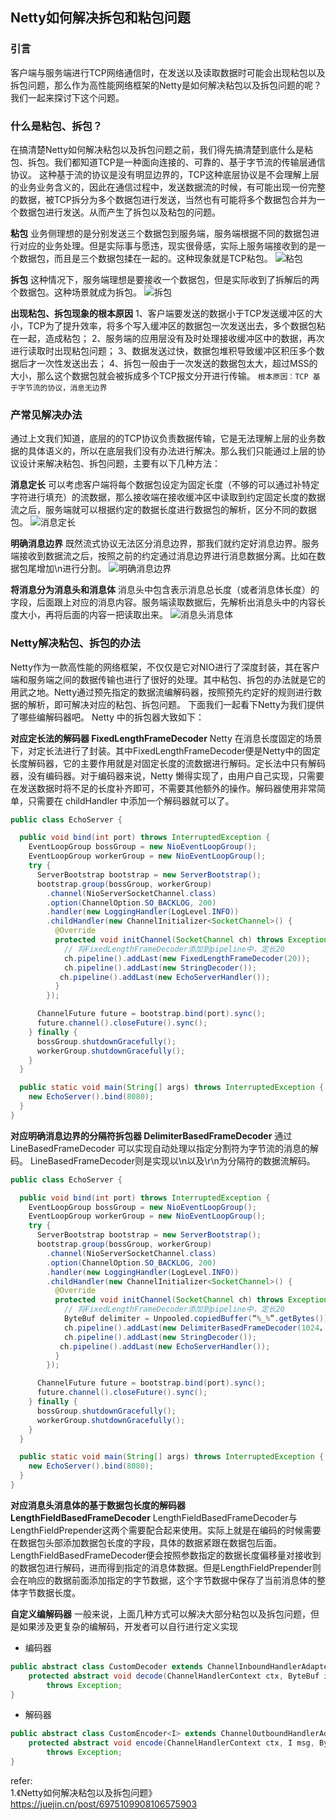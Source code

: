 ## Netty如何解决拆包和粘包问题

### 引言
客户端与服务端进行TCP网络通信时，在发送以及读取数据时可能会出现粘包以及拆包问题，那么作为高性能网络框架的Netty是如何解决粘包以及拆包问题的呢？我们一起来探讨下这个问题。

### 什么是粘包、拆包？
在搞清楚Netty如何解决粘包以及拆包问题之前，我们得先搞清楚到底什么是粘包、拆包。我们都知道TCP是一种面向连接的、可靠的、基于字节流的传输层通信协议。 这种基于流的协议是没有明显边界的，TCP这种底层协议是不会理解上层的业务业务含义的，因此在通信过程中，发送数据流的时候，有可能出现一份完整的数据，被TCP拆分为多个数据包进行发送，当然也有可能将多个数据包合并为一个数据包进行发送。从而产生了拆包以及粘包的问题。

**粘包**
业务侧理想的是分别发送三个数据包到服务端，服务端根据不同的数据包进行对应的业务处理。但是实际事与愿违，现实很骨感，实际上服务端接收到的是一个数据包，而且是三个数据包揉在一起的。这种现象就是TCP粘包。
![粘包](images/粘包.png)

**拆包**
这种情况下，服务端理想是要接收一个数据包，但是实际收到了拆解后的两个数据包。这种场景就成为拆包。
![拆包](images/拆包.png)

**出现粘包、拆包现象的根本原因**
1、客户端要发送的数据小于TCP发送缓冲区的大小，TCP为了提升效率，将多个写入缓冲区的数据包一次发送出去，多个数据包粘在一起，造成粘包；
2、服务端的应用层没有及时处理接收缓冲区中的数据，再次进行读取时出现粘包问题；
3、数据发送过快，数据包堆积导致缓冲区积压多个数据后才一次性发送出去；
4、拆包一般由于一次发送的数据包太大，超过MSS的大小，那么这个数据包就会被拆成多个TCP报文分开进行传输。
`根本原因：TCP 基于字节流的协议，消息无边界`

### 产常见解决办法
通过上文我们知道，底层的的TCP协议负责数据传输，它是无法理解上层的业务数据的具体语义的，所以在底层我们没有办法进行解决。那么我们只能通过上层的协议设计来解决粘包、拆包问题，主要有以下几种方法：

**消息定长**
可以考虑客户端将每个数据包设定为固定长度（不够的可以通过补特定字符进行填充）的流数据，那么接收端在接收缓冲区中读取到约定固定长度的数据流之后，服务端就可以根据约定的数据长度进行数据包的解析，区分不同的数据包。
![消息定长](images/消息定长.png)

**明确消息边界**
既然流式协议无法区分消息边界，那我们就约定好消息边界。服务端接收到数据流之后，按照之前的约定通过消息边界进行消息数据分离。比如在数据包尾增加\n进行分割。
![明确消息边界](images/明确消息边界.png)

**将消息分为消息头和消息体**
消息头中包含表示消息总长度（或者消息体长度）的字段，后面跟上对应的消息内容。服务端读取数据后，先解析出消息头中的内容长度大小，再将后面的内容一把读取出来。
![消息头消息体](images/消息头消息体.png)

### Netty解决粘包、拆包的办法
Netty作为一款高性能的网络框架，不仅仅是它对NIO进行了深度封装，其在客户端和服务端之间的数据传输也进行了很好的处理。其中粘包、拆包的办法就是它的用武之地。Netty通过预先指定的数据流编解码器，按照预先约定好的规则进行数据的解析，即可解决对应的粘包、拆包问题。
下面我们一起看下Netty为我们提供了哪些编解码器吧。
Netty 中的拆包器大致如下：

**对应定长法的解码器 FixedLengthFrameDecoder**
Netty 在消息长度固定的场景下，对定长法进行了封装。其中FixedLengthFrameDecoder便是Netty中的固定长度解码器，它的主要作用就是对固定长度的流数据进行解码。定长法中只有解码器，没有编码器。对于编码器来说，Netty 懒得实现了，由用户自己实现，只需要在发送数据时将不足的长度补齐即可，不需要其他额外的操作。解码器使用非常简单，只需要在 childHandler 中添加一个解码器就可以了。
```java
public class EchoServer {

  public void bind(int port) throws InterruptedException {
    EventLoopGroup bossGroup = new NioEventLoopGroup();
    EventLoopGroup workerGroup = new NioEventLoopGroup();
    try {
      ServerBootstrap bootstrap = new ServerBootstrap();
      bootstrap.group(bossGroup, workerGroup)
        .channel(NioServerSocketChannel.class)
        .option(ChannelOption.SO_BACKLOG, 200)
        .handler(new LoggingHandler(LogLevel.INFO))
        .childHandler(new ChannelInitializer<SocketChannel>() {
          @Override
          protected void initChannel(SocketChannel ch) throws Exception {
            // 将FixedLengthFrameDecoder添加到pipeline中，定长20
            ch.pipeline().addLast(new FixedLengthFrameDecoder(20));
            ch.pipeline().addLast(new StringDecoder());
           ch.pipeline().addLast(new EchoServerHandler());
          }
        });

      ChannelFuture future = bootstrap.bind(port).sync();
      future.channel().closeFuture().sync();
    } finally {
      bossGroup.shutdownGracefully();
      workerGroup.shutdownGracefully();
    }
  }

  public static void main(String[] args) throws InterruptedException {
    new EchoServer().bind(8080);
  }
}

```

**对应明确消息边界的分隔符拆包器 DelimiterBasedFrameDecoder**
通过LineBasedFrameDecoder 可以实现自动处理以指定分割符为字节流的消息的解码。 LineBasedFrameDecoder则是实现以\n以及\r\n为分隔符的数据流解码。
```java
public class EchoServer {

  public void bind(int port) throws InterruptedException {
    EventLoopGroup bossGroup = new NioEventLoopGroup();
    EventLoopGroup workerGroup = new NioEventLoopGroup();
    try {
      ServerBootstrap bootstrap = new ServerBootstrap();
      bootstrap.group(bossGroup, workerGroup)
        .channel(NioServerSocketChannel.class)
        .option(ChannelOption.SO_BACKLOG, 200)
        .handler(new LoggingHandler(LogLevel.INFO))
        .childHandler(new ChannelInitializer<SocketChannel>() {
          @Override
          protected void initChannel(SocketChannel ch) throws Exception {
            // 将FixedLengthFrameDecoder添加到pipeline中，定长20
            ByteBuf delimiter = Unpooled.copiedBuffer(“%_%”.getBytes());
            ch.pipeline().addLast(new DelimiterBasedFrameDecoder(1024， delimiter));
            ch.pipeline().addLast(new StringDecoder());
           ch.pipeline().addLast(new EchoServerHandler());
          }
        });

      ChannelFuture future = bootstrap.bind(port).sync();
      future.channel().closeFuture().sync();
    } finally {
      bossGroup.shutdownGracefully();
      workerGroup.shutdownGracefully();
    }
  }

  public static void main(String[] args) throws InterruptedException {
    new EchoServer().bind(8080);
  }
}

```

**对应消息头消息体的基于数据包长度的解码器 LengthFieldBasedFrameDecoder**
LengthFieldBasedFrameDecoder与LengthFieldPrepender这两个需要配合起来使用。实际上就是在编码的时候需要在数据包头部添加数据包长度的字段，具体的数据紧跟在数据包后面。LengthFieldBasedFrameDecoder便会按照参数指定的数据长度偏移量对接收到的数据包进行解码，进而得到指定的消息体数据。但是LengthFieldPrepender则会在响应的数据前面添加指定的字节数据，这个字节数据中保存了当前消息体的整体字节数据长度。

**自定义编解码器**
一般来说，上面几种方式可以解决大部分粘包以及拆包问题，但是如果涉及更复杂的编解码，开发者可以自行进行定义实现

* 编码器
```java
public abstract class CustomDecoder extends ChannelInboundHandlerAdapter {
    protected abstract void decode(ChannelHandlerContext ctx, ByteBuf in, List<Object> out) 
        throws Exception;
}
```

* 解码器
```java
public abstract class CustomEncoder<I> extends ChannelOutboundHandlerAdapter {
    protected abstract void encode(ChannelHandlerContext ctx, I msg, ByteBuf out) 
        throws Exception;
}
```



refer:    
1.《Netty如何解决粘包以及拆包问题》https://juejin.cn/post/6975109908106575903

